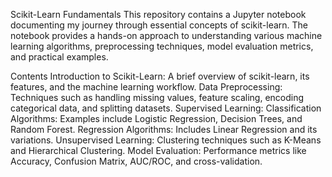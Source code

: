 Scikit-Learn Fundamentals
This repository contains a Jupyter notebook documenting my journey through essential concepts of scikit-learn. The notebook provides a hands-on approach to understanding various machine learning algorithms, preprocessing techniques, model evaluation metrics, and practical examples.

Contents
Introduction to Scikit-Learn: A brief overview of scikit-learn, its features, and the machine learning workflow.
Data Preprocessing: Techniques such as handling missing values, feature scaling, encoding categorical data, and splitting datasets.
Supervised Learning:
Classification Algorithms: Examples include Logistic Regression, Decision Trees, and Random Forest.
Regression Algorithms: Includes Linear Regression and its variations.
Unsupervised Learning: Clustering techniques such as K-Means and Hierarchical Clustering.
Model Evaluation: Performance metrics like Accuracy, Confusion Matrix, AUC/ROC, and cross-validation.
